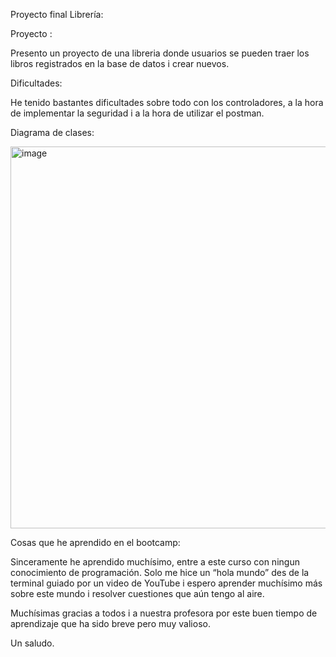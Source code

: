 Proyecto final Librería: 

  

Proyecto : 

Presento un proyecto de una libreria donde usuarios se pueden traer los libros registrados en la base de datos i crear nuevos. 

 

Dificultades: 

He tenido bastantes dificultades sobre todo con los controladores, a la hora de implementar la seguridad i a la hora de utilizar el postman. 


Diagrama de clases:

<img width="611" alt="image" src="https://github.com/user-attachments/assets/dc94e947-d0ab-4580-a76b-e74713a90091">




Cosas que he aprendido en el bootcamp: 

Sinceramente he aprendido muchísimo, entre a este curso con ningun conocimiento de programación. Solo me hice un “hola mundo” des de la terminal guiado por un video de YouTube i espero aprender muchísimo más sobre este mundo i resolver cuestiones que aún tengo al aire. 

 

Muchísimas gracias a todos i a nuestra profesora por este buen tiempo de aprendizaje que ha sido breve pero muy valioso. 

 

Un saludo. 

 



 
